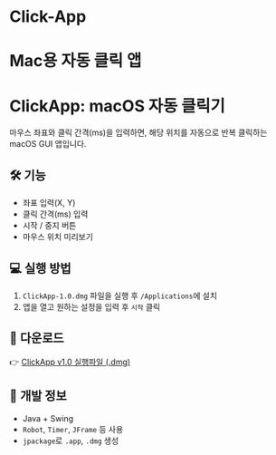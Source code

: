 
# Click-App
Mac용 자동 클릭 앱
=======
# ClickApp: macOS 자동 클릭기

마우스 좌표와 클릭 간격(ms)을 입력하면, 해당 위치를 자동으로 반복 클릭하는 macOS GUI 앱입니다.

## 🛠 기능
- 좌표 입력(X, Y)
- 클릭 간격(ms) 입력
- 시작 / 중지 버튼
- 마우스 위치 미리보기

## 💻 실행 방법

1. `ClickApp-1.0.dmg` 파일을 실행 후 `/Applications`에 설치
2. 앱을 열고 원하는 설정을 입력 후 `시작` 클릭

## 💾 다운로드

👉 [ClickApp v1.0 실행파일 (.dmg)](https://github.com/ldH9866/Click-App/releases/download/1.0/ClickApp-1.0.dmg)


## 📌 개발 정보

- Java + Swing
- `Robot`, `Timer`, `JFrame` 등 사용
- `jpackage`로 `.app`, `.dmg` 생성
